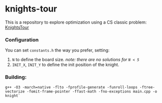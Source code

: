 # knights-tour
This is a repository to explore optimization using a CS classic problem: [KnightsTour](https://en.wikipedia.org/wiki/Knight%27s_tour)

### Configuration 
You can set `constants.h` the way you prefer, setting: 

1. `N` to define the board size. _note: there are no solutions for `N < 5`_
2. `INIT_X`, `INIT_Y` to define the init position of the knight. 


### Building: 

```
g++ -O3 -march=native -flto -fprofile-generate -funroll-loops -ftree-vectorize -fomit-frame-pointer -ffast-math -fno-exceptions main.cpp -o knight`
```

## 
